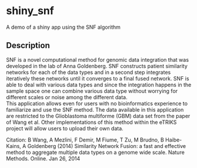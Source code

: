 # shiny_snf
A demo of a shiny app using the SNF algorithm
## Description  
  SNF is a novel computational method for genomic data integration that was developed in the lab of Anna Goldenberg. SNF constructs patient similarity networks for each of the data types and in a second step integrates iteratively these networks until it converges to a final fused network. SNF is able to deal with various data types and since the integration happens in the sample space one can combine various data type without worrying for different scales or noise among the different data.   
  This application allows even for users with no bioinformatics experience to familiarize and use the SNF method. The data available in this application are restricted to the Glioblastoma multiforme (GBM) data set from the paper of Wang et al. Other implementations of this method within the eTRIKS project will allow users to upload their own data.  

Citation:
  B Wang, A Mezlini, F Demir, M Fiume, T Zu, M Brudno, B Haibe-Kains, A Goldenberg (2014) Similarity Network Fusion: a fast and effective method to aggregate multiple data types on a genome wide scale. Nature Methods. Online. Jan 26, 2014
 
